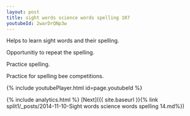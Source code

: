 ```yaml
---
layout: post
title: sight words science words spelling 107
youtubeId: 2warDrQNp3w
---
```

 
 
Helps to learn sight words and their spelling.

Opportunitiy to repeat the spelling. 

Practice spelling. 
 
Practice for spelling bee competitions. 
 
{% include youtubePlayer.html id=page.youtubeId %}
 
 
{% include analytics.html %} 
[Next]({{ site.baseurl }}{% link  split1/_posts/2014-11-10-Sight words science words spelling 14.md%})
 
